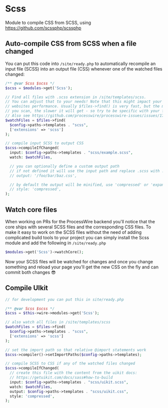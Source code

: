 # Scss

Module to compile CSS from SCSS, using https://github.com/scssphp/scssphp

## Auto-compile CSS from SCSS when a file changed

You can put this code into `/site/ready.php` to automatically recompile an input file (SCSS) into an output file (CSS) whenever one of the watched files changed:

```php
/** @var Scss $scss */
$scss = $modules->get('Scss');

// Find all files with .scss extension in /site/templates/scss.
// You can adjust that to your needs! Note that this might impact your
// websites performance. Usually $files->find() is very fast, but the more files
// you scan, the slower it will get - so try to be specific with your find().
// Also see https://github.com/processwire/processwire-issues/issues/1791
$watchFiles = $files->find(
  $config->paths->templates . "scss",
  ['extensions' => 'scss']
);

// compile input SCSS to output CSS
$scss->compileIfChanged(
  input: $config->paths->templates . "scss/example.scss",
  watch: $watchFiles,

  // you can optionally define a custom output path
  // if not defined it will use the input path and replace .scss with .css
  // output: '/foo/bar/baz.css',

  // by default the output will be minified, use 'compressed' or 'expanded'
  // style: 'compressed',
);
```

## Watch core files

When working on PRs for the ProcessWire backend you'll notice that the core ships with several SCSS files and the corresponding CSS files. To make it easy to work on the SCSS files without the need of adding complicated build tools to your project you can simply install the Scss module and add the following in `/site/ready.php`

```php
$modules->get('Scss')->watchCore();
```

Now your SCSS files will be watched for changes and once you change something and reload your page you'll get the new CSS on the fly and can commit both changes 😎

## Compile UIkit

```php
// for development you can put this in site/ready.php

/** @var Scss $scss */
$scss = $this->wire->modules->get('Scss');

// also watch all files in /site/templates/scss
$watchFiles = $files->find(
  $config->paths->templates . "scss",
  ['extensions' => 'scss']
);

// set the import path so that relative @import statements work
$scss->compiler()->setImportPaths($config->paths->templates);

// compile SCSS to CSS if any of the watched files changed
$scss->compileIfChanged(
  // create this file with the content from the uikit docs:
  // https://getuikit.com/docs/sass#how-to-build
  input: $config->paths->templates . "scss/uikit.scss",
  watch: $watchFiles,
  output: $config->paths->templates . "scss/uikit.css",
  style: 'compressed',
);
```
